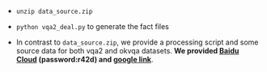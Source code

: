 - ```unzip data_source.zip```

- ```python vqa2_deal.py``` to generate the fact files

- In contrast to `data_source.zip`, we provide a processing script and some source data for both vqa2 and okvqa datasets. **We provided  [Baidu Cloud](https://pan.baidu.com/s/1vfnLluKvSh7qpC6oTJx1_Q) (password:r42d) and [google link](https://drive.google.com/file/d/1NQxON0BgxFQQaFpICBbUW4Rr4sGsCfdw/view?usp=sharing)**.

